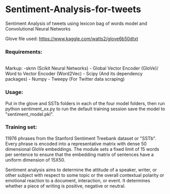 # Sentiment-Analysis-for-tweets
Sentiment Analysis of tweets using lexicon bag of words model and Convolutional Neural Networks 

Glove file used: https://www.kaggle.com/watts2/glove6b50dtxt

### Requirements:
<br>
Markup: -sknn (Scikit Neural Networks)
        - Global Vector Encoder (GloVe)/ Word to Vector Encoder (Word2Vec)
        - Scipy (And its dependency packages)
        - Numpy
        - Tweepy (For Twitter data scraping)

### Usage:
Put in the glove and SSTb folders in each of the four model folders, then run python sentiment_xx.py
to run the default training session save the model to "sentiment_model.pkl".

### Training set:
11976 phrases from the Stanford Sentiment Treebank dataset or "SSTb". Every phrase is encoded into a representative matrix with dense 50 dimensional GloVe embeddings. 
The module sets a fixed limit of  15 words per sentence to ensure that the embedding matrix of sentences have a uniform dimension of 15X50.

Sentiment analysis aims to determine the attitude of a speaker, writer, or other subject with respect to some topic or
the overall contextual polarity or emotional reaction to a document, interaction, or event. It determines whether a piece of writing is positive,
negative or neutral.
